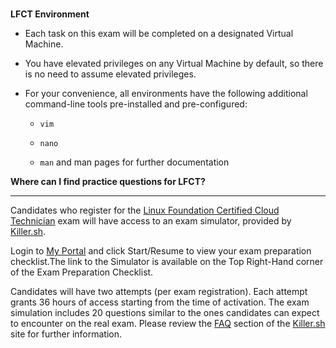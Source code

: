 ### 

**LFCT Environment**

* Each task on this exam will be completed on a designated Virtual Machine.

* You have elevated privileges on any Virtual Machine by default, so there is no need to assume elevated privileges.

* For your convenience, all environments have the following additional command-line tools pre-installed and pre-configured:
  
  * `vim`
  
  * `nano`
  
  * `man` and man pages for further documentation



[](https://docs.linuxfoundation.org/tc-docs/certification/frequently-asked-questions-lfct#where-can-i-find-practice-questions-for-lfct)

**Where can I find practice questions for LFCT?**

----------------------------------------------------------------------------------------------------------------------------------------------------------------------------------------------

Candidates who register for the [Linux Foundation Certified Cloud Technician](https://training.linuxfoundation.org/certification/linux-foundation-certified-cloud-technician/) exam will have access to an exam simulator, provided by [Killer.sh](https://killer.sh/).

Login to [My Portal](https://trainingportal.linuxfoundation.org) and click Start/Resume to view your exam preparation checklist.The link to the Simulator is available on the Top Right-Hand corner of the Exam Preparation Checklist.

Candidates will have two attempts (per exam registration). Each attempt grants 36 hours of access starting from the time of activation. The exam simulation includes 20 questions similar to the ones candidates can expect to encounter on the real exam. Please review the [FAQ](https://killer.sh/faq) section of the [Killer.sh](https://killer.sh/) site for further information.


